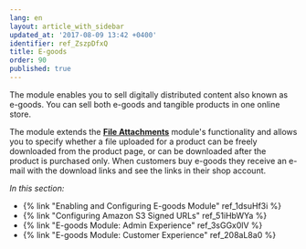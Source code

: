 ```yaml
---
lang: en
layout: article_with_sidebar
updated_at: '2017-08-09 13:42 +0400'
identifier: ref_ZszpDfxQ
title: E-goods
order: 90
published: true
---
```

The module enables you to sell digitally distributed content also known as e-goods. You can sell both e-goods and tangible products in one online store.

The module extends the [**File Attachments**](https://market.x-cart.com/addons/file-attachments.html "E-goods") module's functionality and allows you to specify whether a file uploaded for a product can be freely downloaded from the product page, or can be downloaded after the product is purchased only. When customers buy e-goods they receive an e-mail with the download links and see the links in their shop account.

_In this section:_

* {% link "Enabling and Configuring E-goods Module" ref_1dsuHf3i %}
* {% link "Configuring Amazon S3 Signed URLs" ref_51iHbWYa %}
* {% link "E-goods Module: Admin Experience" ref_3sGGx0lV %}
* {% link "E-goods Module: Customer Experience" ref_208aL8a0 %}
